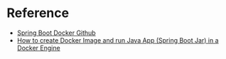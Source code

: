 # Reference
* [Spring Boot Docker Github](https://github.com/mkyong/spring-boot/tree/master/spring-boot-docker)
* [How to create Docker Image and run Java App (Spring Boot Jar) in a Docker Engine](https://www.youtube.com/watch?v=FlSup_eelYE)

